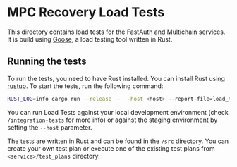 # MPC Recovery Load Tests
This directory contains load tests for the FastAuth and Multichain services. It is build using [Goose](https://book.goose.rs/title-page.html), a load testing tool written in Rust.

## Running the tests
To run the tests, you need to have Rust installed. You can install Rust using [rustup](https://rustup.rs/).
To start the tests, run the following command:
```bash
RUST_LOG=info cargo run --release -- --host <host> --report-file=load_test_results.html --test-plan "$(cat ./fastauth/test_plans/short.txt)" --scenarios fastAuthSimpleMpcPublicKey
```
You can run Load Tests against your local development environment (check `/integration-tests` for more info) or against the staging environment by setting the `--host` parameter.

The tests are written in Rust and can be found in the `/src` directory.
You can create your own test plan or execute one of the existing test plans from `<service>/test_plans` directory. 
